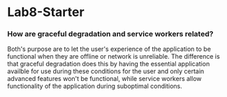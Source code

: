# Lab8-Starter


### How are graceful degradation and service workers related?

Both's purpose are to let the user's experience of the application to be functional when they are offline or network is unreliable. The difference is that graceful degradation does this by having the essential application availble for use during these conditions for the user and only certain advanced features won't be functional, while service workers allow functionality of the application during suboptimal conditions.